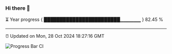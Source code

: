### Hi there 👋

⏳ Year progress { ████████████████████████▁▁▁▁▁▁ } 82.45 %

---

⏰ Updated on Mon, 28 Oct 2024 18:27:16 GMT

![Progress Bar CI](https://github.com/liununu/liununu/workflows/Progress%20Bar%20CI/badge.svg)
